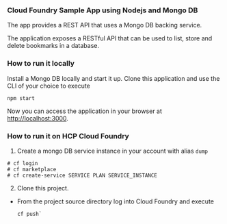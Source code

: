 ### Cloud Foundry Sample App using Nodejs and Mongo DB
The app provides a REST API that uses a Mongo DB backing service.

The application exposes a RESTful API that can be used to list, store and delete bookmarks in a database.

### How to run it locally
Install a Mongo DB locally and start it up. Clone this application and use the CLI of your choice to execute

    npm start

Now you can access the application in your browser at [http://localhost:3000](localhost:3000).


### How to run it on HCP Cloud Foundry
1. Create a mongo DB service instance in your account with alias `dump`
  ````
  # cf login
  # cf marketplace
  # cf create-service SERVICE PLAN SERVICE_INSTANCE
  ````
2. Clone this project.

* From the project source directory log into Cloud Foundry and execute 
  
  ````
  cf push`
  ````
